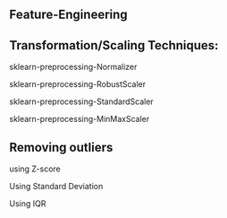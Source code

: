 ## Feature-Engineering 

## Transformation/Scaling Techniques:

sklearn-preprocessing-Normalizer

sklearn-preprocessing-RobustScaler

sklearn-preprocessing-StandardScaler

sklearn-preprocessing-MinMaxScaler

## Removing outliers

using Z-score

Using Standard Deviation

Using IQR
